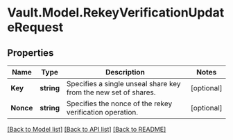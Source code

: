 # Vault.Model.RekeyVerificationUpdateRequest

## Properties

Name | Type | Description | Notes
------------ | ------------- | ------------- | -------------
**Key** | **string** | Specifies a single unseal share key from the new set of shares. | [optional] 
**Nonce** | **string** | Specifies the nonce of the rekey verification operation. | [optional] 

[[Back to Model list]](../README.md#documentation-for-models) [[Back to API list]](../README.md#documentation-for-api-endpoints) [[Back to README]](../README.md)

